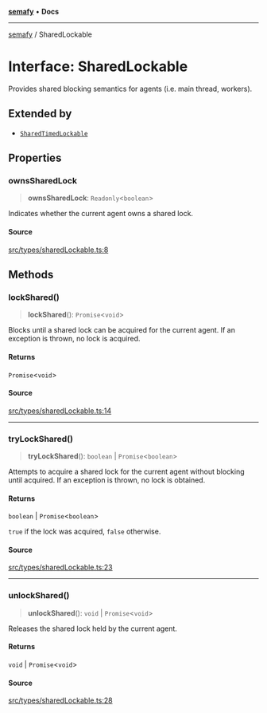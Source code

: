 [**semafy**](../README.md) • **Docs**

***

[semafy](../globals.md) / SharedLockable

# Interface: SharedLockable

Provides shared blocking semantics for agents (i.e. main thread, workers).

## Extended by

- [`SharedTimedLockable`](SharedTimedLockable.md)

## Properties

### ownsSharedLock

> **ownsSharedLock**: `Readonly`\<`boolean`\>

Indicates whether the current agent owns a shared lock.

#### Source

[src/types/sharedLockable.ts:8](https://github.com/havelessbemore/semafy/blob/24a3ea8dcb70f91d58fc18f17dc96fd55aaef829/src/types/sharedLockable.ts#L8)

## Methods

### lockShared()

> **lockShared**(): `Promise`\<`void`\>

Blocks until a shared lock can be acquired for the current
agent. If an exception is thrown, no lock is acquired.

#### Returns

`Promise`\<`void`\>

#### Source

[src/types/sharedLockable.ts:14](https://github.com/havelessbemore/semafy/blob/24a3ea8dcb70f91d58fc18f17dc96fd55aaef829/src/types/sharedLockable.ts#L14)

***

### tryLockShared()

> **tryLockShared**(): `boolean` \| `Promise`\<`boolean`\>

Attempts to acquire a shared lock for the current agent
without blocking until acquired. If an exception
is thrown, no lock is obtained.

#### Returns

`boolean` \| `Promise`\<`boolean`\>

`true` if the lock was acquired, `false` otherwise.

#### Source

[src/types/sharedLockable.ts:23](https://github.com/havelessbemore/semafy/blob/24a3ea8dcb70f91d58fc18f17dc96fd55aaef829/src/types/sharedLockable.ts#L23)

***

### unlockShared()

> **unlockShared**(): `void` \| `Promise`\<`void`\>

Releases the shared lock held by the current agent.

#### Returns

`void` \| `Promise`\<`void`\>

#### Source

[src/types/sharedLockable.ts:28](https://github.com/havelessbemore/semafy/blob/24a3ea8dcb70f91d58fc18f17dc96fd55aaef829/src/types/sharedLockable.ts#L28)

